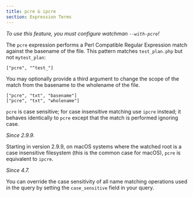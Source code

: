 ```yaml
---
title: pcre & ipcre
section: Expression Terms
---
```


*To use this feature, you must configure watchman `--with-pcre`!*

The `pcre` expression performs a Perl Compatible Regular Expression match
against the basename of the file.  This pattern matches `test_plan.php` but not
`mytest_plan`:

    ["pcre", "^test_"]

You may optionally provide a third argument to change the scope of the match
from the basename to the wholename of the file.

    ["pcre", "txt", "basename"]
    ["pcre", "txt", "wholename"]

`pcre` is case sensitive; for case insensitive matching use `ipcre` instead;
it behaves identically to `pcre` except that the match is performed ignoring
case.

*Since 2.9.9.*

Starting in version 2.9.9, on macOS systems where the watched root is a case
insensitive filesystem (this is the common case for macOS), `pcre` is equivalent
to `ipcre`.

*Since 4.7.*

You can override the case sensitivity of all name matching operations used
in the query by setting the `case_sensitive` field in your query.
